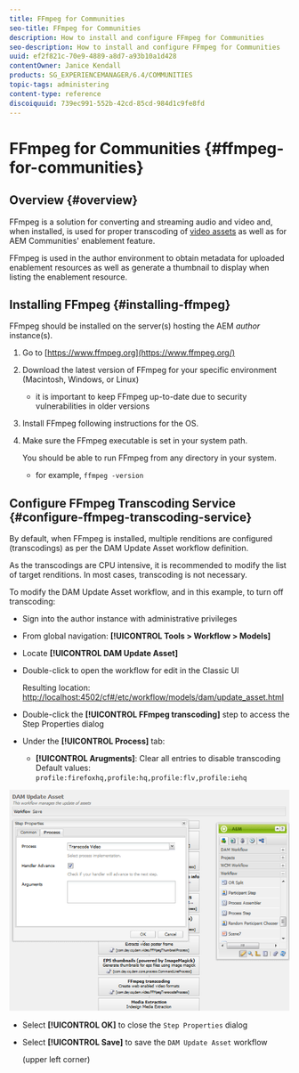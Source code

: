 ```yaml
---
title: FFmpeg for Communities
seo-title: FFmpeg for Communities
description: How to install and configure FFmpeg for Communities
seo-description: How to install and configure FFmpeg for Communities
uuid: ef2f821c-70e9-4889-a8d7-a93b10a1d428
contentOwner: Janice Kendall
products: SG_EXPERIENCEMANAGER/6.4/COMMUNITIES
topic-tags: administering
content-type: reference
discoiquuid: 739ec991-552b-42cd-85cd-984d1c9fe8fd
---
```


# FFmpeg for Communities {#ffmpeg-for-communities}

## Overview {#overview}

FFmpeg is a solution for converting and streaming audio and video and, when installed, is used for proper transcoding of [video assets](../../help/sites-authoring/default-components-foundation.md#video) as well as for AEM Communities' enablement feature.

FFmpeg is used in the author environment to obtain metadata for uploaded enablement resources as well as generate a thumbnail to display when listing the enablement resource.

## Installing FFmpeg {#installing-ffmpeg}

FFmpeg should be installed on the server(s) hosting the AEM *author* instance(s).

1. Go to [https://www.ffmpeg.org](https://www.ffmpeg.org/) 
1. Download the latest version of FFmpeg for your specific environment (Macintosh, Windows, or Linux)

    * it is important to keep FFmpeg up-to-date due to security vulnerabilities in older versions

1. Install FFmpeg following instructions for the OS.

1. Make sure the FFmpeg executable is set in your system path.  

   You should be able to run FFmpeg from any directory in your system.

    * for example, `ffmpeg -version`

## Configure FFmpeg Transcoding Service {#configure-ffmpeg-transcoding-service}

By default, when FFmpeg is installed, multiple renditions are configured (transcodings) as per the DAM Update Asset workflow definition.

As the transcodings are CPU intensive, it is recommended to modify the list of target renditions. In most cases, transcoding is not necessary.

To modify the DAM Update Asset workflow, and in this example, to turn off transcoding:

* Sign into the author instance with administrative privileges
* From global navigation: **[!UICONTROL Tools > Workflow > Models]**
* Locate **[!UICONTROL DAM Update Asset]**
* Double-click to open the workflow for edit in the Classic UI 

  Resulting location: [http://localhost:4502/cf#/etc/workflow/models/dam/update_asset.html](http://localhost:4502/cf#/etc/workflow/models/dam/update_asset.html)

* Double-click the **[!UICONTROL FFmpeg transcoding]** step to access the Step Properties dialog
* Under the **[!UICONTROL Process]** tab:

    * **[!UICONTROL Arugments]**: Clear all entries to disable transcoding Default values: `profile:firefoxhq,profile:hq,profile:flv,profile:iehq`

![chlimage_1-372](assets/chlimage_1-372.png)

* Select **[!UICONTROL OK]** to close the `Step Properties` dialog

* Select **[!UICONTROL Save]** to save the `DAM Update Asset` workflow  

  (upper left corner)


